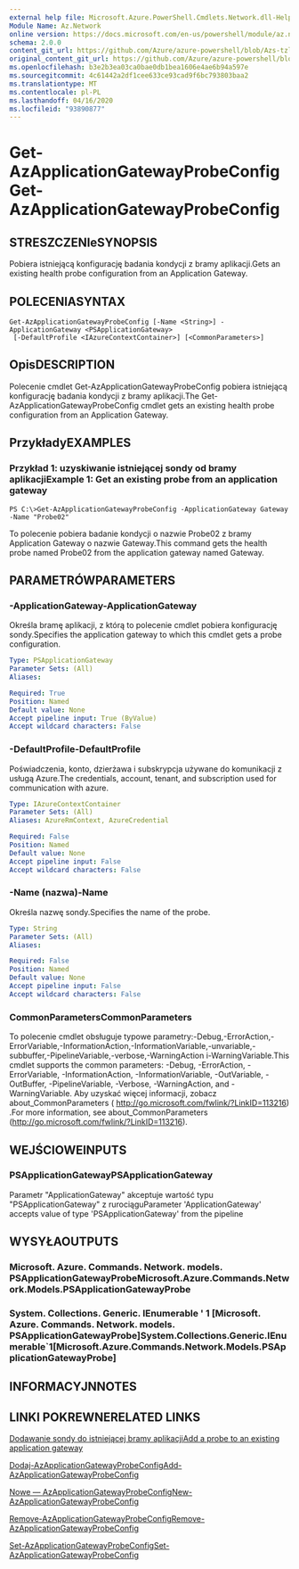```yaml
---
external help file: Microsoft.Azure.PowerShell.Cmdlets.Network.dll-Help.xml
Module Name: Az.Network
online version: https://docs.microsoft.com/en-us/powershell/module/az.network/get-azapplicationgatewayprobeconfig
schema: 2.0.0
content_git_url: https://github.com/Azure/azure-powershell/blob/Azs-tzl/src/Network/Network/help/Get-AzApplicationGatewayProbeConfig.md
original_content_git_url: https://github.com/Azure/azure-powershell/blob/Azs-tzl/src/Network/Network/help/Get-AzApplicationGatewayProbeConfig.md
ms.openlocfilehash: b3e2b3ea03ca0bae0db1bea1606e4ae6b94a597e
ms.sourcegitcommit: 4c61442a2df1cee633ce93cad9f6bc793803baa2
ms.translationtype: MT
ms.contentlocale: pl-PL
ms.lasthandoff: 04/16/2020
ms.locfileid: "93890877"
---
```

# <span data-ttu-id="2c44e-101">Get-AzApplicationGatewayProbeConfig</span><span class="sxs-lookup"><span data-stu-id="2c44e-101">Get-AzApplicationGatewayProbeConfig</span></span>

## <span data-ttu-id="2c44e-102">STRESZCZENIe</span><span class="sxs-lookup"><span data-stu-id="2c44e-102">SYNOPSIS</span></span>
<span data-ttu-id="2c44e-103">Pobiera istniejącą konfigurację badania kondycji z bramy aplikacji.</span><span class="sxs-lookup"><span data-stu-id="2c44e-103">Gets an existing health probe configuration from an Application Gateway.</span></span>

## <span data-ttu-id="2c44e-104">POLECENIA</span><span class="sxs-lookup"><span data-stu-id="2c44e-104">SYNTAX</span></span>

```
Get-AzApplicationGatewayProbeConfig [-Name <String>] -ApplicationGateway <PSApplicationGateway>
 [-DefaultProfile <IAzureContextContainer>] [<CommonParameters>]
```

## <span data-ttu-id="2c44e-105">Opis</span><span class="sxs-lookup"><span data-stu-id="2c44e-105">DESCRIPTION</span></span>
<span data-ttu-id="2c44e-106">Polecenie cmdlet Get-AzApplicationGatewayProbeConfig pobiera istniejącą konfigurację badania kondycji z bramy aplikacji.</span><span class="sxs-lookup"><span data-stu-id="2c44e-106">The Get-AzApplicationGatewayProbeConfig cmdlet gets an existing health probe configuration from an Application Gateway.</span></span>

## <span data-ttu-id="2c44e-107">Przykłady</span><span class="sxs-lookup"><span data-stu-id="2c44e-107">EXAMPLES</span></span>

### <span data-ttu-id="2c44e-108">Przykład 1: uzyskiwanie istniejącej sondy od bramy aplikacji</span><span class="sxs-lookup"><span data-stu-id="2c44e-108">Example 1: Get an existing probe from an application gateway</span></span>
```
PS C:\>Get-AzApplicationGatewayProbeConfig -ApplicationGateway Gateway -Name "Probe02"
```

<span data-ttu-id="2c44e-109">To polecenie pobiera badanie kondycji o nazwie Probe02 z bramy Application Gateway o nazwie Gateway.</span><span class="sxs-lookup"><span data-stu-id="2c44e-109">This command gets the health probe named Probe02 from the application gateway named Gateway.</span></span>

## <span data-ttu-id="2c44e-110">PARAMETRÓW</span><span class="sxs-lookup"><span data-stu-id="2c44e-110">PARAMETERS</span></span>

### <span data-ttu-id="2c44e-111">-ApplicationGateway</span><span class="sxs-lookup"><span data-stu-id="2c44e-111">-ApplicationGateway</span></span>
<span data-ttu-id="2c44e-112">Określa bramę aplikacji, z którą to polecenie cmdlet pobiera konfigurację sondy.</span><span class="sxs-lookup"><span data-stu-id="2c44e-112">Specifies the application gateway to which this cmdlet gets a probe configuration.</span></span>

```yaml
Type: PSApplicationGateway
Parameter Sets: (All)
Aliases: 

Required: True
Position: Named
Default value: None
Accept pipeline input: True (ByValue)
Accept wildcard characters: False
```

### <span data-ttu-id="2c44e-113">-DefaultProfile</span><span class="sxs-lookup"><span data-stu-id="2c44e-113">-DefaultProfile</span></span>
<span data-ttu-id="2c44e-114">Poświadczenia, konto, dzierżawa i subskrypcja używane do komunikacji z usługą Azure.</span><span class="sxs-lookup"><span data-stu-id="2c44e-114">The credentials, account, tenant, and subscription used for communication with azure.</span></span>

```yaml
Type: IAzureContextContainer
Parameter Sets: (All)
Aliases: AzureRmContext, AzureCredential

Required: False
Position: Named
Default value: None
Accept pipeline input: False
Accept wildcard characters: False
```

### <span data-ttu-id="2c44e-115">-Name (nazwa)</span><span class="sxs-lookup"><span data-stu-id="2c44e-115">-Name</span></span>
<span data-ttu-id="2c44e-116">Określa nazwę sondy.</span><span class="sxs-lookup"><span data-stu-id="2c44e-116">Specifies the name of the probe.</span></span>

```yaml
Type: String
Parameter Sets: (All)
Aliases: 

Required: False
Position: Named
Default value: None
Accept pipeline input: False
Accept wildcard characters: False
```

### <span data-ttu-id="2c44e-117">CommonParameters</span><span class="sxs-lookup"><span data-stu-id="2c44e-117">CommonParameters</span></span>
<span data-ttu-id="2c44e-118">To polecenie cmdlet obsługuje typowe parametry:-Debug,-ErrorAction,-ErrorVariable,-InformationAction,-InformationVariable,-unvariable,-subbuffer,-PipelineVariable,-verbose,-WarningAction i-WarningVariable.</span><span class="sxs-lookup"><span data-stu-id="2c44e-118">This cmdlet supports the common parameters: -Debug, -ErrorAction, -ErrorVariable, -InformationAction, -InformationVariable, -OutVariable, -OutBuffer, -PipelineVariable, -Verbose, -WarningAction, and -WarningVariable.</span></span> <span data-ttu-id="2c44e-119">Aby uzyskać więcej informacji, zobacz about_CommonParameters ( http://go.microsoft.com/fwlink/?LinkID=113216) .</span><span class="sxs-lookup"><span data-stu-id="2c44e-119">For more information, see about_CommonParameters (http://go.microsoft.com/fwlink/?LinkID=113216).</span></span>

## <span data-ttu-id="2c44e-120">WEJŚCIOWE</span><span class="sxs-lookup"><span data-stu-id="2c44e-120">INPUTS</span></span>

### <span data-ttu-id="2c44e-121">PSApplicationGateway</span><span class="sxs-lookup"><span data-stu-id="2c44e-121">PSApplicationGateway</span></span>
<span data-ttu-id="2c44e-122">Parametr "ApplicationGateway" akceptuje wartość typu "PSApplicationGateway" z rurociągu</span><span class="sxs-lookup"><span data-stu-id="2c44e-122">Parameter 'ApplicationGateway' accepts value of type 'PSApplicationGateway' from the pipeline</span></span>

## <span data-ttu-id="2c44e-123">WYSYŁA</span><span class="sxs-lookup"><span data-stu-id="2c44e-123">OUTPUTS</span></span>

### <span data-ttu-id="2c44e-124">Microsoft. Azure. Commands. Network. models. PSApplicationGatewayProbe</span><span class="sxs-lookup"><span data-stu-id="2c44e-124">Microsoft.Azure.Commands.Network.Models.PSApplicationGatewayProbe</span></span>

### <span data-ttu-id="2c44e-125">System. Collections. Generic. IEnumerable ' 1 [Microsoft. Azure. Commands. Network. models. PSApplicationGatewayProbe]</span><span class="sxs-lookup"><span data-stu-id="2c44e-125">System.Collections.Generic.IEnumerable\`1[Microsoft.Azure.Commands.Network.Models.PSApplicationGatewayProbe]</span></span>

## <span data-ttu-id="2c44e-126">INFORMACYJN</span><span class="sxs-lookup"><span data-stu-id="2c44e-126">NOTES</span></span>

## <span data-ttu-id="2c44e-127">LINKI POKREWNE</span><span class="sxs-lookup"><span data-stu-id="2c44e-127">RELATED LINKS</span></span>

[<span data-ttu-id="2c44e-128">Dodawanie sondy do istniejącej bramy aplikacji</span><span class="sxs-lookup"><span data-stu-id="2c44e-128">Add a probe to an existing application gateway</span></span>](https://azure.microsoft.com/en-us/documentation/articles/application-gateway-create-probe-ps/#add-a-probe-to-an-existing-application-gateway)

[<span data-ttu-id="2c44e-129">Dodaj-AzApplicationGatewayProbeConfig</span><span class="sxs-lookup"><span data-stu-id="2c44e-129">Add-AzApplicationGatewayProbeConfig</span></span>]()

[<span data-ttu-id="2c44e-130">Nowe — AzApplicationGatewayProbeConfig</span><span class="sxs-lookup"><span data-stu-id="2c44e-130">New-AzApplicationGatewayProbeConfig</span></span>]()

[<span data-ttu-id="2c44e-131">Remove-AzApplicationGatewayProbeConfig</span><span class="sxs-lookup"><span data-stu-id="2c44e-131">Remove-AzApplicationGatewayProbeConfig</span></span>]()

[<span data-ttu-id="2c44e-132">Set-AzApplicationGatewayProbeConfig</span><span class="sxs-lookup"><span data-stu-id="2c44e-132">Set-AzApplicationGatewayProbeConfig</span></span>]()

